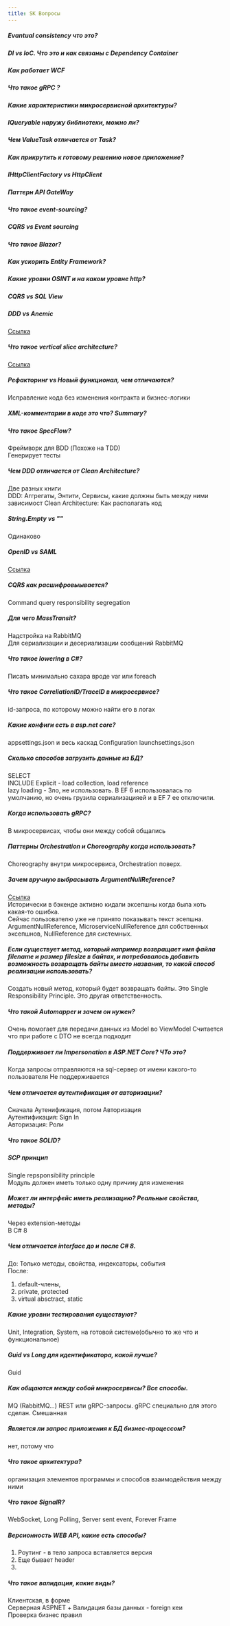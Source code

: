 ```yaml
---
title: SK Вопросы
---
```

##### Evantual consistency что это?
##### DI vs IoC. Что это и как связаны с Dependency Container
##### Как работает WCF  
##### Что такое gRPC ?
##### Какие характеристики микросервисной архитектуры?  
##### IQueryable<T> наружу библиотеки, можно ли?
##### Чем ValueTask отличается от Task<T>?
##### Как прикрутить к готовому решению новое приложение?
##### IHttpClientFactory vs HttpClient
##### Паттерн API GateWay
##### Что такое event-sourcing?  
##### CQRS vs Event sourcing
##### Что такое Blazor?
##### Как ускорить Entity Framework?
##### Какие уровни OSINT и на каком уровне http?


##### CQRS vs SQL View

##### DDD vs Anemic
[Ссылка](https://www.youtube.com/watch?v=pFlvQ97nIGs&list=PLIB8be7sunXNsWzOg4GyAnw8BnezVE3Mq&index=49)

##### Что такое vertical slice architecture?
[Ссылка](https://www.youtube.com/watch?v=Ko7nvkrrA4A&list=PLIB8be7sunXNsWzOg4GyAnw8BnezVE3Mq&index=48)

##### Рефакторинг vs Новый функционал, чем отличаются?  
Исправление кода без изменения контракта и бизнес-логики  

##### XML-комментарии в коде это что? Summary?


##### Что такое SpecFlow?
Фреймворк для BDD  (Похоже на TDD)  
Генерирует тесты  


##### Чем DDD отличается от Clean Architecture?
Две разных книги  
DDD: Аггрегаты, Энтити, Сервисы, какие должны быть между ними зависимост
Clean Architecture: Как располагать код  

##### String.Empty vs ""
Одинаково  

##### OpenID vs SAML
[Ссылка](https://youtu.be/Ex8n5kh_l3g?t=109)  


##### CQRS как расшифровыывается?
Command query responsibility segregation  

##### Для чего MassTransit?
Надстройка на RabbitMQ  
Для сериализации и десериализации сообщений RabbitMQ  

##### Что такое lowering в C#?  
Писать минимально сахара вроде var или foreach    


##### Что такое CorreliationID/TraceID в микросервисе?  
id-запроса, по которому можно найти его в логах  


##### Какие конфиги есть в asp.net core?
appsettings.json и весь каскад Configuration
launchsettings.json 

##### Сколько способов загрузить данные из БД?
SELECT  
INCLUDE
Explicit - load collection, load reference  
lazy loading - Зло, не использовать. В EF 6 использовалась по умолчанию, но очень грузила сериализацияей и в EF 7 ее отключили.    




##### Когда использовать gRPC?  
В микросервисах, чтобы они между собой общались

##### Паттерны Orchestration и Choreography когда использовать?  
Choreography внутри микросервиса, Orchestration поверх.  


##### Зачем вручную выбрасывать ArgumentNullReference?
[Ссылка](https://youtube.com/watch?v=1n0oErce5ls&si=EnSIkaIECMiOmarE&t=398)  
Исторически в бэкенде активно кидали эксепшны когда была хоть какая-то ошибка.  
Сейчас пользователю уже не принято показывать текст эсепшна.  
ArgumentNullReference, MicroserviceNullReference для собственных эксепшнов, NullReference для системных.  


##### Если существует метод, который например возвращает имя файла filename и размер filesize в байтах, и потребовалось добавить возможность возвращать байты вместо названия, то какой способ реализации использовать?
Создать новый метод, который будет возвращать байты. Это Single Responsibility Principle. Это другая ответственность.  


##### Что такой Automapper и зачем он нужен?
Очень помогает для передачи данных из Model во ViewModel
Считается что при работе с DTO не всегда подходит



##### Поддерживает ли Impersonation в ASP.NET Core? ЧТо это?
Когда запросы отправляются на sql-сервер от имени какого-то пользователя
Не поддерживается


##### Чем отличается аутентификация от авторизации?
Сначала Аутенификация, потом Авторизация  
Аутентификация: Sign In  
Авторизация: Роли  

##### Что такое SOLID?  
##### SCP принцип  
Single repsponsibility principle  
Модуль должен иметь только одну причину для изменения  

##### Может ли интерфейс иметь реализацию? Реальные свойства, методы?  
Через extension-методы  
В C# 8

##### Чем отличается interface до и после C# 8.  
До: Только методы, свойства, индексаторы, события  
После:
1. default-члены,
2. private, protected
3. virtual absctract, static  

##### Какие уровни тестирования существуют?
Unit, Integration, System, на готовой системе(обычно то же что и функциональное)  

##### Guid vs Long для идентификатора, какой лучше?
Guid  

##### Как общаются между собой микросервисы? Все способы.
MQ (RabbitMQ...)
REST или gRPC-запросы. gRPC специально для этого сделан.
Смешанная



##### Является ли запрос приложения к БД бизнес-процессом?  
нет, потому что


##### Что такое архитектура?  
организация элементов программы и способов взаимодействия между ними

##### Что такое SignalR?
WebSocket, Long Polling, Server sent event, Forever Frame  

##### Версионность WEB API, какие есть способы?  
1. Роутинг - в тело запроса вставляется версия  
2. Еще бывает header  
3. 
##### Что такое валидация, какие виды?  
Клиентская, в форме  
Серверная ASPNET  + Валидация базы данных - foreign кеи  
Проверка бизнес правил  


